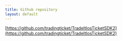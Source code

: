 ```yaml
---
title: Github repository
layout: default
---
```


[https://github.com/tradingticket/TradeItIosTicketSDK2](https://github.com/tradingticket/TradeItIosTicketSDK2)